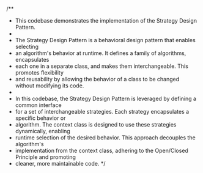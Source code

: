 /**
 * This codebase demonstrates the implementation of the Strategy Design Pattern.
 * 
 * The Strategy Design Pattern is a behavioral design pattern that enables selecting 
 * an algorithm's behavior at runtime. It defines a family of algorithms, encapsulates 
 * each one in a separate class, and makes them interchangeable. This promotes flexibility 
 * and reusability by allowing the behavior of a class to be changed without modifying its code.
 * 
 * In this codebase, the Strategy Design Pattern is leveraged by defining a common interface 
 * for a set of interchangeable strategies. Each strategy encapsulates a specific behavior or 
 * algorithm. The context class is designed to use these strategies dynamically, enabling 
 * runtime selection of the desired behavior. This approach decouples the algorithm's 
 * implementation from the context class, adhering to the Open/Closed Principle and promoting 
 * cleaner, more maintainable code.
 */